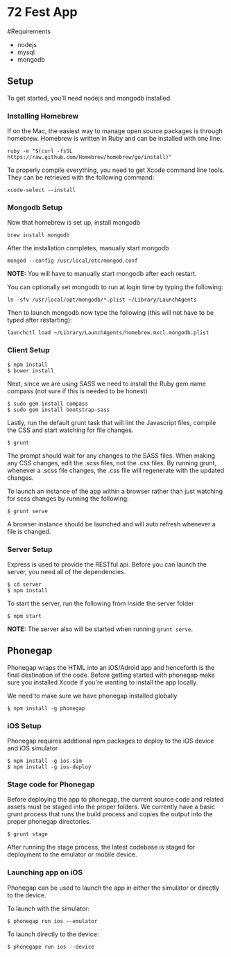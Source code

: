 72 Fest App
===========


#Requirements

* nodejs
* mysql
* mongodb

## Setup

To get started,  you'll need nodejs and mongodb installed.

### Installing Homebrew

If on the Mac, the easiest way to manage open source packages is through homebrew. Homebrew is written in Ruby and can be installed with one line:

```
ruby -e "$(curl -fsSL https://raw.github.com/Homebrew/homebrew/go/install)"
```

To properly compile everything, you need to get Xcode command line tools. They can be retrieved with the following command:

```
xcode-select --install
```

### Mongodb Setup

Now that homebrew is set up, install mongodb

```
brew install mongodb
```

After the installation completes, manually start mongodb

```
mongod --config /usr/local/etc/mongod.conf
```

**NOTE:** You will have to manually start mongodb after each restart.

You can optionally set mongodb to run at login time by typing the following:

```
ln -sfv /usr/local/opt/mongodb/*.plist ~/Library/LaunchAgents
```

Then to launch mongodb now type the following (this will not have to be typed after restarting):

```
launchctl load ~/Library/LaunchAgents/homebrew.mxcl.mongodb.plist
```


### Client Setup

```
$ npm install
$ bower install
```

Next, since we are using SASS we need to install the Ruby gem name compass (not sure if this is needed to be honest)

```
$ sudo gem install compass
$ sudo gem install bootstrap-sass
```

Lastly, run the default grunt task that will lint the Javascript files, compile the CSS and start watching for file changes.

```
$ grunt
```

The prompt should wait for any changes to the SASS files. When making any CSS changes, edit the .scss files, not the .css files. By running grunt, whenever a .scss file changes, the .css file will regenerate with the updated changes.


To launch an instance of the app within a browser rather than just watching for scss changes by running the following:

```
$ grunt serve
```

A browser instance should be launched and will auto refresh whenever a file is changed.

### Server Setup
Express is used to provide the RESTful api. Before you can launch the server, you need all of the dependencies.

```
$ cd server
$ npm install
```

To start the server, run the following from inside the server folder

```
$ npm start
```

**NOTE:** The server also will be started when running `grunt serve`.

## Phonegap

Phonegap wraps the HTML into an iOS/Adroid app and henceforth is the final destination of the code. Before getting started with phonegap make sure you installed Xcode if you're wanting to install the app locally.

We need to make sure we have phonegap installed globally

```
$ npm install -g phonegap
```

### iOS Setup

Phonegap requires additional npm packages to deploy to the iOS device and iOS simulator

```
$ npm install -g ios-sim
$ npm install -g ios-deploy
```

### Stage code for Phonegap

Before deploying the app to phonegap, the current source code and related assets must be staged into the proper folders. We currently have a basic grunt process that runs the build process and copies the output into the proper phonegap directories.

```
$ grunt stage
```

After running the stage process, the latest codebase is staged for deployment to the emulator or mobile device.

### Launching app on iOS

Phonegap can be used to launch the app in either the simulator or directly to the device.

To launch with the simulator:

```
$ phonegap run ios --emulator
```

To launch directly to the device:

```
$ phonegape run ios --device
```

